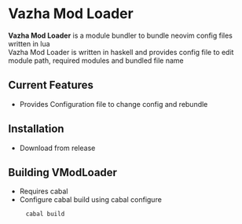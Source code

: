 # Vazha Mod Loader

**Vazha Mod Loader** 
is a module bundler to bundle neovim config files written in lua<br>
Vazha Mod Loader is written in haskell
and provides config file to edit module path,
required modules and bundled file name
<br>
## Current Features
- Provides Configuration file to change config and rebundle<br>

## Installation
- Download from release<br>

## Building VModLoader 
- Requires cabal 
- Configure cabal build using cabal configure 
```bash
     cabal build
```
